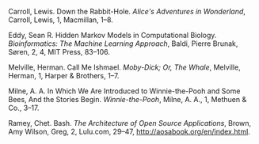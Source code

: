 Carroll, Lewis. Down the Rabbit-Hole. _Alice's Adventures in Wonderland_, Carroll, Lewis, 1, Macmillan, 1–8.

Eddy, Sean R. Hidden Markov Models in Computational Biology. _Bioinformatics: The Machine Learning Approach_, Baldi, Pierre Brunak, Søren, 2, 4, MIT Press, 83–106.

Melville, Herman. Call Me Ishmael. _Moby-Dick; Or, The Whale_, Melville, Herman, 1, Harper & Brothers, 1–7.

Milne, A. A. In Which We Are Introduced to Winnie-the-Pooh and Some Bees, And the Stories Begin. _Winnie-the-Pooh_, Milne, A. A., 1, Methuen & Co., 3–17.

Ramey, Chet. Bash. _The Architecture of Open Source Applications_, Brown, Amy Wilson, Greg, 2, Lulu.com, 29–47, http://aosabook.org/en/index.html.